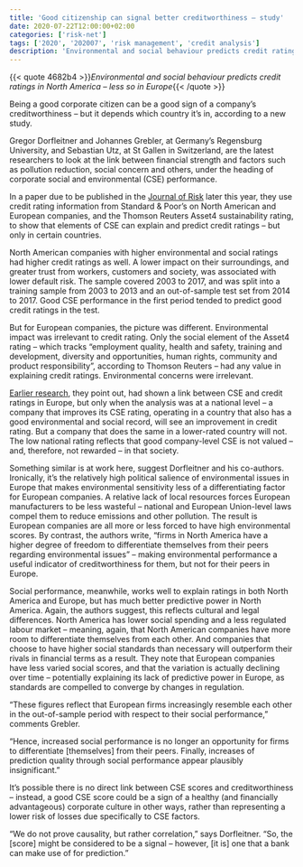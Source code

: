```yaml
---
title: 'Good citizenship can signal better creditworthiness – study'
date: 2020-07-22T12:00:00+02:00
categories: ['risk-net']
tags: ['2020', '202007', 'risk management', 'credit analysis']
description: 'Environmental and social behaviour predicts credit ratings in North America – less so in Europe'
---
```


{{< quote 4682b4 >}}_Environmental and social behaviour predicts credit ratings in North America – less so in Europe_{{< /quote >}}

Being a good corporate citizen can be a good sign of a company’s creditworthiness – but it depends which country it’s in, according to a new study.

Gregor Dorfleitner and Johannes Grebler, at Germany’s Regensburg University, and Sebastian Utz, at St Gallen in Switzerland, are the latest researchers to look at the link between financial strength and factors such as pollution reduction, social concern and others, under the heading of corporate social and environmental (CSE) performance.

In a paper due to be published in the [Journal of Risk](https://www.risk.net/journal-of-risk) later this year, they use credit rating information from Standard & Poor’s on North American and European companies, and the Thomson Reuters Asset4 sustainability rating, to show that elements of CSE can explain and predict credit ratings – but only in certain countries.

North American companies with higher environmental and social ratings had higher credit ratings as well. A lower impact on their surroundings, and greater trust from workers, customers and society, was associated with lower default risk. The sample covered 2003 to 2017, and was split into a training sample from 2003 to 2013 and an out-of-sample test set from 2014 to 2017. Good CSE performance in the first period tended to predict good credit ratings in the test.

But for European companies, the picture was different. Environmental impact was irrelevant to credit rating. Only the social element of the Asset4 rating – which tracks “employment quality, health and safety, training and development, diversity and opportunities, human rights, community and product responsibility”, according to Thomson Reuters – had any value in explaining credit ratings. Environmental concerns were irrelevant.

[Earlier research](https://blogs.lse.ac.uk/businessreview/2015/11/05/good-corporate-social-performance-may-lead-to-higher-credit-ratings/), they point out, had shown a link between CSE and credit ratings in Europe, but only when the analysis was at a national level – a company that improves its CSE rating, operating in a country that also has a good environmental and social record, will see an improvement in credit rating. But a company that does the same in a lower-rated country will not. The low national rating reflects that good company-level CSE is not valued – and, therefore, not rewarded – in that society.

Something similar is at work here, suggest Dorfleitner and his co-authors. Ironically, it’s the relatively high political salience of environmental issues in Europe that makes environmental sensitivity less of a differentiating factor for European companies. A relative lack of local resources forces European manufacturers to be less wasteful – national and European Union-level laws compel them to reduce emissions and other pollution. The result is European companies are all more or less forced to have high environmental scores. By contrast, the authors write, “firms in North America have a higher degree of freedom to differentiate themselves from their peers regarding environmental issues” – making environmental performance a useful indicator of creditworthiness for them, but not for their peers in Europe.

Social performance, meanwhile, works well to explain ratings in both North America and Europe, but has much better predictive power in North America. Again, the authors suggest, this reflects cultural and legal differences. North America has lower social spending and a less regulated labour market – meaning, again, that North American companies have more room to differentiate themselves from each other. And companies that choose to have higher social standards than necessary will outperform their rivals in financial terms as a result. They note that European companies have less varied social scores, and that the variation is actually declining over time – potentially explaining its lack of predictive power in Europe, as standards are compelled to converge by changes in regulation.

“These figures reflect that European firms increasingly resemble each other in the out-of-sample period with respect to their social performance,” comments Grebler.

“Hence, increased social performance is no longer an opportunity for firms to differentiate [themselves] from their peers. Finally, increases of prediction quality through social performance appear plausibly insignificant.”

It’s possible there is no direct link between CSE scores and creditworthiness – instead, a good CSE score could be a sign of a healthy (and financially advantageous) corporate culture in other ways, rather than representing a lower risk of losses due specifically to CSE factors.

“We do not prove causality, but rather correlation,” says Dorfleitner. “So, the [score] might be considered to be a signal – however, [it is] one that a bank can make use of for prediction.”

